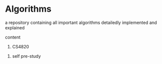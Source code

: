 # Algorithms

a repository containing all important algorithms detailedly implemented and explained

content

1. CS4820 
1) self pre-study
